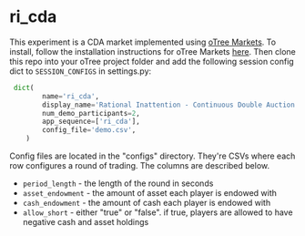 # ri_cda

This experiment is a CDA market implemented using [oTree Markets](https://github.com/Leeps-Lab/otree_markets). To install, follow the installation instructions for oTree Markets [here](https://github.com/Leeps-Lab/otree_markets/wiki/Installation). Then clone this repo into your oTree project folder and add the following session config dict to `SESSION_CONFIGS` in settings.py:

```python
 dict(
        name='ri_cda',
        display_name='Rational Inattention - Continuous Double Auction',
        num_demo_participants=2,
        app_sequence=['ri_cda'],
        config_file='demo.csv',
    )
```

Config files are located in the "configs" directory. They're CSVs where each row configures a round of trading. The columns are described below.

* `period_length` - the length of the round in seconds
* `asset_endowment` - the amount of asset each player is endowed with
* `cash_endowment` - the amount of cash each player is endowed with
* `allow_short` - either "true" or "false". if true, players are allowed to have negative cash and asset holdings
